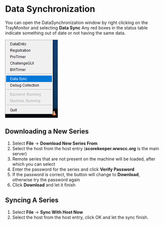 # Data Synchronization

You can open the DataSynchronization window by right clicking on the TrayMonitor and selecting **Data Sync**
Any red boxes in the status table indicate something out of date or not having the same data.

![ContextMenu](images/syncmenu.png)

## Downloading a New Series
1. Select **File** -> **Download New Series From**
1. Select the host from the host entry (**scorekeeper.wwscc.org** is the main server)
1. Remote series that are not present on the machine will be loaded, after which you can select
1. Enter the password for the series and click **Verify Password**
1. If the password is correct, the button will change to **Download**, otherwise try the password again
1. Click **Download** and let it finish

## Syncing A Series
1. Select **File** -> **Sync With Host Now**
1. Select the host from the host entry, click OK and let the sync finish.


